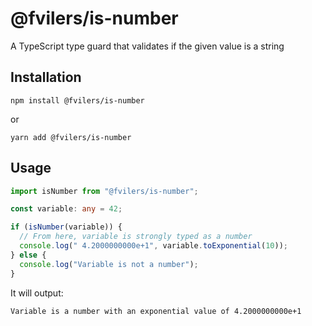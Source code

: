 # @fvilers/is-number

A TypeScript type guard that validates if the given value is a string

## Installation

```
npm install @fvilers/is-number
```

or

```
yarn add @fvilers/is-number
```

## Usage

```ts
import isNumber from "@fvilers/is-number";

const variable: any = 42;

if (isNumber(variable)) {
  // From here, variable is strongly typed as a number
  console.log(" 4.2000000000e+1", variable.toExponential(10));
} else {
  console.log("Variable is not a number");
}
```

It will output:

```
Variable is a number with an exponential value of 4.2000000000e+1
```
